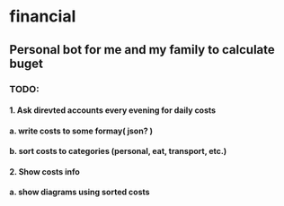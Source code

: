 # financial
## Personal bot for me and my family to calculate buget
### TODO:
#### 1. Ask direvted accounts every evening for daily costs
####   a. write costs to some formay( json? )
####   b. sort costs to categories (personal, eat, transport, etc.)
#### 2. Show costs info
####   a. show diagrams using sorted costs
####

